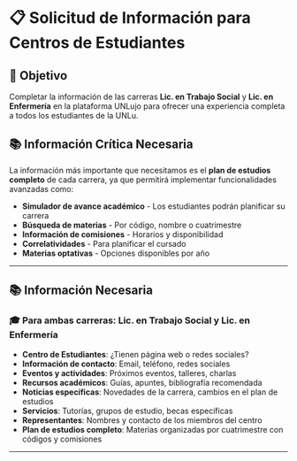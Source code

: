 # 📋 Solicitud de Información para Centros de Estudiantes

## 🎯 Objetivo
Completar la información de las carreras **Lic. en Trabajo Social** y **Lic. en Enfermería** en la plataforma UNLujo para ofrecer una experiencia completa a todos los estudiantes de la UNLu.

## 📚 **Información Crítica Necesaria**
La información más importante que necesitamos es el **plan de estudios completo** de cada carrera, ya que permitirá implementar funcionalidades avanzadas como:
- **Simulador de avance académico** - Los estudiantes podrán planificar su carrera
- **Búsqueda de materias** - Por código, nombre o cuatrimestre
- **Información de comisiones** - Horarios y disponibilidad
- **Correlatividades** - Para planificar el cursado
- **Materias optativas** - Opciones disponibles por año

---

## 📚 Información Necesaria

### 🎓 **Para ambas carreras: Lic. en Trabajo Social y Lic. en Enfermería**
- **Centro de Estudiantes**: ¿Tienen página web o redes sociales?
- **Información de contacto**: Email, teléfono, redes sociales
- **Eventos y actividades**: Próximos eventos, talleres, charlas
- **Recursos académicos**: Guías, apuntes, bibliografía recomendada
- **Noticias específicas**: Novedades de la carrera, cambios en el plan de estudios
- **Servicios**: Tutorías, grupos de estudio, becas específicas
- **Representantes**: Nombres y contacto de los miembros del centro
- **Plan de estudios completo**: Materias organizadas por cuatrimestre con códigos y comisiones

---
